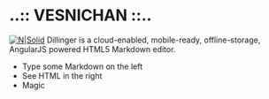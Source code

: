 # ..:: VESNICHAN ::..
[![N|Solid](http://byzken.wz.cz/relev_c_01.png)](https://nodesource.com/products/nsolid) 
Dillinger is a cloud-enabled, mobile-ready, offline-storage, AngularJS 
powered HTML5 Markdown editor.
  - Type some Markdown on the left
  - See HTML in the right
  - Magic
